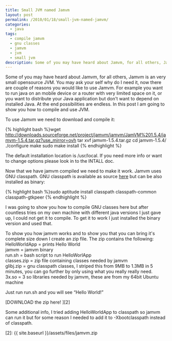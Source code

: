 ```yaml
---
title: Small JVM named Jamvm
layout: post
permalink: /2010/01/18/small-jvm-named-jamvm/
categories:
  - java
tags:
  - compile jamvm
  - gnu classes
  - jamvm
  - jvm
  - small jvm
description: Some of you may have heard about Jamvm, for all others, Jamvm is an very small opensource JVM. You may ask your self why do I need it, now there are couple of reasons you would like to use Jamvm.
---
```

Some of you may have heard about Jamvm, for all others, Jamvm is an very small opensource JVM. You may ask your self why do I need it, now there are couple of reasons you would like to use Jamvm. For example you want to run java on an mobile device or a router with very limited space on it, or you want to distribute your Java application but don't want to depend on installed Java. At the end possibilities are endless. In this post I am going to show you how to compile and use JVM. 

To use Jamvm we need to download and compile it:

{% highlight bash %}wget http://downloads.sourceforge.net/project/jamvm/jamvm/JamVM%201.5.4/jamvm-1.5.4.tar.gz?use_mirror=ovh
tar xvf jamvm-1.5.4.tar.gz
cd jamvm-1.5.4/
./configure
make
sudo make install
{% endhighlight %}

The default installation location is /usr/local. If you need more info or want to change options please look in to the INTALL doc.

Now that we have jamvm compiled we need to make it work. Jamvm uses GNU classpath. GNU classpath is available as source [here][1] but can be also installed as binary:

{% highlight bash %}sudo aptitude install classpath classpath-common classpath-gtkpeer
{% endhighlight %}

I was going to show you how to compile GNU classes here but after countless tries on my own machine with different java versions I just gave up, I could not get it to compile. To get it to work I just installed the binary version and used that.

To show you how jamvm works and to show you that you can bring it's complete size down I create an zip file. The zip contains the following:  
HelloWorldApp = prints Hello World  
jamvm = jamvm binary  
run.sh = bash script to run HelloWorlApp  
classes.zip = zip file containing classes needed by jamvm  
glibj.zip = gnu classpath classes, I striped this from 9MB to 1.3MB in 5 minutes, you can go further by only using what you really really need.  
3x.so = 3 so libraries needed by jamvm, these are from my 64bit Ubuntu machine

Just run run.sh and you will see “Hello World!”

[DOWNLOAD the zip here! ][2]

Some additional info, I tried adding HelloWorldApp to classpath so jamvm can run it but for some reason I needed to add it to -Xbootclasspath instead of classpath.

 [1]: http://www.gnu.org/software/classpath/downloads/downloads.html
 [2]: {{ site.baseurl }}/assets/files/jamvm.zip